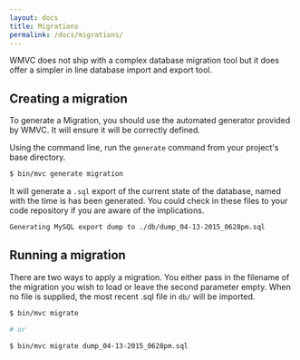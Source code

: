 ```yaml
---
layout: docs
title: Migrations
permalink: /docs/migrations/
---
```


WMVC does not ship with a complex database migration tool but it does offer a simpler in line database import and export tool.

## Creating a migration

To generate a Migration, you should use the automated generator provided by WMVC. It will ensure it will be correctly defined.

Using the command line, run the `generate` command from your project's base directory.

~~~ sh
$ bin/mvc generate migration
~~~

It will generate a `.sql` export of the current state of the database, named with the time is has been generated. You could check in these files to your code repository if you are aware of the implications.

~~~ sh
Generating MySQL export dump to ./db/dump_04-13-2015_0628pm.sql
~~~

## Running a migration

There are two ways to apply a migration. You either pass in the filename of the migration you wish to load or leave the second parameter empty. When no file is supplied, the most recent .sql file in `db/` will be imported.

~~~ sh
$ bin/mvc migrate

# or

$ bin/mvc migrate dump_04-13-2015_0628pm.sql
~~~
